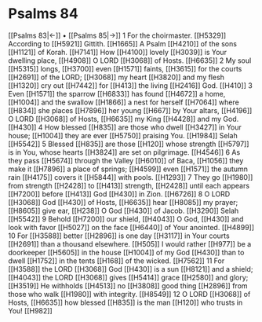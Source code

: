 # Psalms 84
[[Psalms 83|←]] • [[Psalms 85|→]]
1 For the choirmaster. [[H5329]] According to [[H5921]] Gittith. [[H1665]] A Psalm [[H4210]] of the sons [[H1121]] of Korah. [[H7141]] How [[H4100]] lovely [[H3039]] is Your dwelling place, [[H4908]] O LORD [[H3068]] of Hosts. [[H6635]] 
2 My soul [[H5315]] longs, [[H3700]] even [[H1571]] faints, [[H3615]] for the courts [[H2691]] of the LORD; [[H3068]] my heart [[H3820]] and my flesh [[H1320]] cry out [[H7442]] for [[H413]] the living [[H2416]] God. [[H410]] 
3 Even [[H1571]] the sparrow [[H6833]] has found [[H4672]] a home, [[H1004]] and the swallow [[H1866]] a nest for herself [[H7064]] where [[H834]] she places [[H7896]] her young [[H667]] by Your altars, [[H4196]] O LORD [[H3068]] of Hosts, [[H6635]] my King [[H4428]] and my God. [[H430]] 
4 How blessed [[H835]] are those who dwell [[H3427]] in Your house; [[H1004]] they are ever [[H5750]] praising You. [[H1984]] Selah [[H5542]] 
5 Blessed [[H835]] are those [[H120]] whose strength [[H5797]] is in You,  whose hearts [[H3824]] are set on pilgrimage. [[H4546]] 
6 As they pass [[H5674]] through the Valley [[H6010]] of Baca, [[H1056]] they make it [[H7896]] a place of springs; [[H4599]] even [[H1571]] the autumn rain [[H4175]] covers it [[H5844]] with pools. [[H1293]] 
7 They go [[H1980]] from strength [[H2428]] to [[H413]] strength, [[H2428]] until each appears [[H7200]] before [[H413]] God [[H430]] in Zion. [[H6726]] 
8 O LORD [[H3068]] God [[H430]] of Hosts, [[H6635]] hear [[H8085]] my prayer; [[H8605]] give ear, [[H238]] O God [[H430]] of Jacob. [[H3290]] Selah [[H5542]] 
9 Behold [[H7200]] our shield, [[H4043]] O God, [[H430]] and look with favor [[H5027]] on the face [[H6440]] of Your anointed. [[H4899]] 
10 For [[H3588]] better [[H2896]] is one day [[H3117]] in Your courts [[H2691]] than a thousand elsewhere. [[H505]] I would rather [[H977]] be a doorkeeper [[H5605]] in the house [[H1004]] of my God [[H430]] than to dwell [[H1752]] in the tents [[H168]] of the wicked. [[H7562]] 
11 For [[H3588]] the LORD [[H3068]] God [[H430]] is a sun [[H8121]] and a shield; [[H4043]] the LORD [[H3068]] gives [[H5414]] grace [[H2580]] and glory; [[H3519]] He withholds [[H4513]] no [[H3808]] good thing [[H2896]] from those who walk [[H1980]] with integrity. [[H8549]] 
12 O LORD [[H3068]] of Hosts, [[H6635]] how blessed [[H835]] is the man [[H120]] who trusts in You! [[H982]] 
